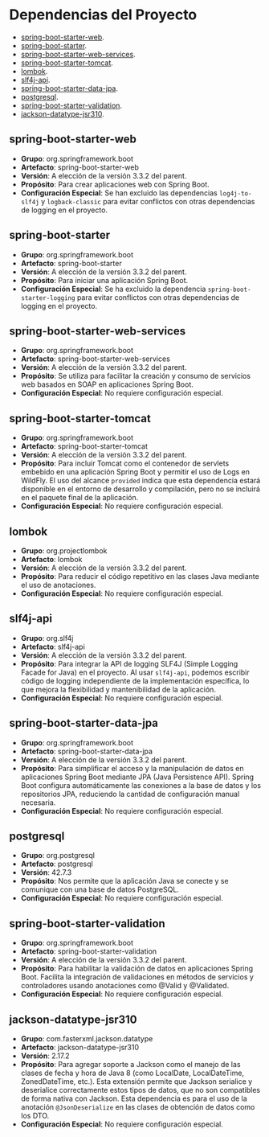 # Dependencias del Proyecto

- [spring-boot-starter-web](#spring-boot-starter-web).
- [spring-boot-starter](#spring-boot-starter).
- [spring-boot-starter-web-services](#spring-boot-starter-web-services).
- [spring-boot-starter-tomcat](#spring-boot-starter-tomcat).
- [lombok](#lombok).
- [slf4j-api](#slf4j-api).
- [spring-boot-starter-data-jpa](#spring-boot-starter-data-jpa).
- [postgresql](#postgresql).
- [spring-boot-starter-validation](#spring-boot-starter-validation).
- [jackson-datatype-jsr310](#jackson-datatype-jsr310).

## spring-boot-starter-web

- **Grupo**: org.springframework.boot
- **Artefacto**: spring-boot-starter-web
- **Versión**: A elección de la versión 3.3.2 del parent.
- **Propósito**: Para crear aplicaciones web con Spring Boot.
- **Configuración Especial**: Se han excluido las dependencias `log4j-to-slf4j` y `logback-classic` para evitar conflictos con otras dependencias de logging en el proyecto.

## spring-boot-starter

- **Grupo**: org.springframework.boot
- **Artefacto**: spring-boot-starter
- **Versión**: A elección de la versión 3.3.2 del parent.
- **Propósito**: Para iniciar una aplicación Spring Boot.
- **Configuración Especial**: Se ha excluido la dependencia `spring-boot-starter-logging` para evitar conflictos con otras dependencias de logging en el proyecto.

## spring-boot-starter-web-services

- **Grupo**: org.springframework.boot
- **Artefacto**: spring-boot-starter-web-services
- **Versión**: A elección de la versión 3.3.2 del parent.
- **Propósito**: Se utiliza para facilitar la creación y consumo de servicios web basados en SOAP en aplicaciones Spring Boot.
- **Configuración Especial**: No requiere configuración especial.

## spring-boot-starter-tomcat

- **Grupo**: org.springframework.boot
- **Artefacto**: spring-boot-starter-tomcat
- **Versión**: A elección de la versión 3.3.2 del parent.
- **Propósito**: Para incluir Tomcat como el contenedor de servlets embebido en una aplicación Spring Boot y permitir el uso de Logs en WildFly. El uso del alcance `provided` indica que esta dependencia estará disponible en el entorno de desarrollo y compilación, pero no se incluirá en el paquete final de la aplicación.
- **Configuración Especial**: No requiere configuración especial.

## lombok

- **Grupo**: org.projectlombok
- **Artefacto**: lombok
- **Versión**: A elección de la versión 3.3.2 del parent.
- **Propósito**: Para reducir el código repetitivo en las clases Java mediante el uso de anotaciones.
- **Configuración Especial**: No requiere configuración especial.

## slf4j-api

- **Grupo**: org.slf4j
- **Artefacto**: slf4j-api
- **Versión**: A elección de la versión 3.3.2 del parent.
- **Propósito**: Para integrar la API de logging SLF4J (Simple Logging Facade for Java) en el proyecto. Al usar `slf4j-api`, podemos escribir código de logging independiente de la implementación específica, lo que mejora la flexibilidad y mantenibilidad de la aplicación.
- **Configuración Especial**: No requiere configuración especial.

## spring-boot-starter-data-jpa

- **Grupo**: org.springframework.boot
- **Artefacto**: spring-boot-starter-data-jpa
- **Versión**: A elección de la versión 3.3.2 del parent.
- **Propósito**: Para simplificar el acceso y la manipulación de datos en aplicaciones Spring Boot mediante JPA (Java Persistence API). Spring Boot configura automáticamente las conexiones a la base de datos y los repositorios JPA, reduciendo la cantidad de configuración manual necesaria.
- **Configuración Especial**: No requiere configuración especial.

## postgresql

- **Grupo**: org.postgresql
- **Artefacto**: postgresql
- **Versión**: 42.7.3
- **Propósito**: Nos permite que la aplicación Java se conecte y se comunique con una base de datos PostgreSQL.
- **Configuración Especial**: No requiere configuración especial.

## spring-boot-starter-validation

- **Grupo**: org.springframework.boot
- **Artefacto**: spring-boot-starter-validation
- **Versión**: A elección de la versión 3.3.2 del parent.
- **Propósito**: Para habilitar la validación de datos en aplicaciones Spring Boot. Facilita la integración de validaciones en métodos de servicios y controladores usando anotaciones como @Valid y @Validated.
- **Configuración Especial**: No requiere configuración especial.

## jackson-datatype-jsr310

- **Grupo**: com.fasterxml.jackson.datatype
- **Artefacto**: jackson-datatype-jsr310
- **Versión**: 2.17.2
- **Propósito**: Para agregar soporte a Jackson como el manejo de las clases de fecha y hora de Java 8 (como LocalDate, LocalDateTime, ZonedDateTime, etc.). Esta extensión permite que Jackson serialice y deserialice correctamente estos tipos de datos, que no son compatibles de forma nativa con Jackson. Esta dependencia es para el uso de la anotación `@JsonDeserialize` en las clases de obtención de datos como los DTO.
- **Configuración Especial**: No requiere configuración especial.
